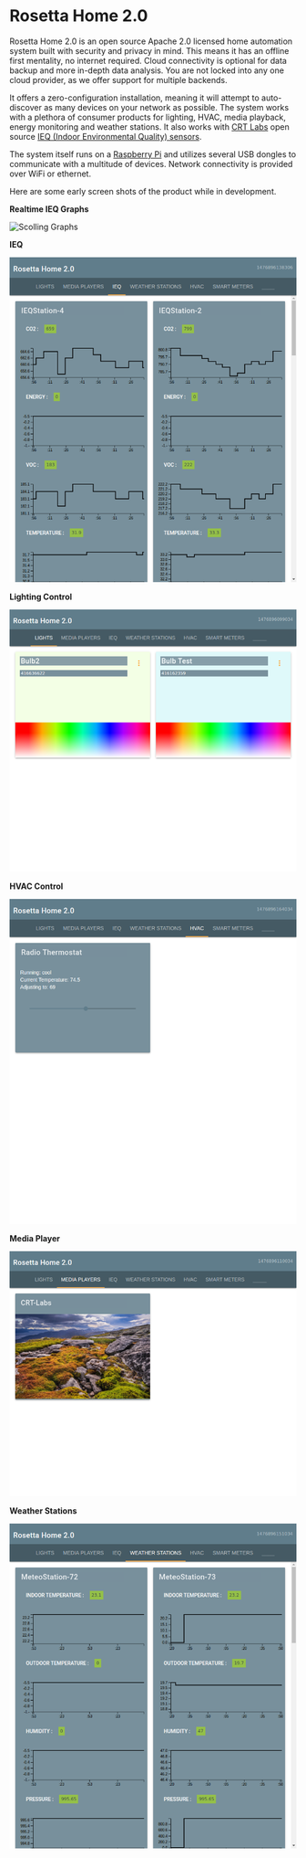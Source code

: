 # Rosetta Home 2.0

Rosetta Home 2.0 is an open source Apache 2.0 licensed home automation system built with security and privacy in mind. This means it has an offline first mentality, no internet required. Cloud connectivity is optional for data backup and more in-depth data analysis. You are not locked into any one cloud provider, as we offer support for multiple backends.

It offers a zero-configuration installation, meaning it will attempt to auto-discover as many devices on your network as possible. The system works with a plethora of consumer products for lighting, HVAC, media playback, energy monitoring and weather stations. It also works with [CRT Labs](https://crtlabs.org) open source [IEQ (Indoor Environmental Quality) sensors](https://github.com/NationalAssociationOfRealtors/PiAQ).

The system itself runs on a [Raspberry Pi](https://www.raspberrypi.org/) and utilizes several USB dongles to communicate with a multitude of devices. Network connectivity is provided over WiFi or ethernet.

Here are some early screen shots of the product while in development.

**Realtime IEQ Graphs**

![Scolling Graphs](/assets/RosettaHome2.0.gif)

**IEQ**

![IEQ](/assets/IEQ.png)

**Lighting Control**

![Lights](/assets/lights.png)

**HVAC Control**

![HVAC](/assets/hvac.png)

**Media Player**

![Media Player](/assets/media_player.png)

**Weather Stations**

![Weather Stations](/assets/weather_stations.png)
